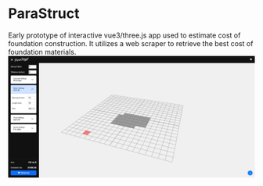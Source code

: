 # ParaStruct

Early prototype of interactive vue3/three.js app used to estimate cost of foundation construction. It utilizes a web scraper to retrieve the best cost of foundation materials.
![ParaStruct Logo](/src/assets/ParaStruct.PNG)